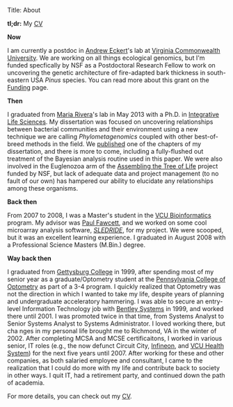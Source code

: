 Title: About

**tl;dr:** My [CV](https://www.dropbox.com/s/ga7nl5os6lv2y9a/friedline_cv_clean.pdf?dl=0)

**Now**  

I am currently a postdoc in [Andrew Eckert](http://eckertlab.blogspot.com)'s lab at 
[Virginia Commonwealth University](http://www.vcu.edu).  We are working 
on all things ecological genomics, but I'm funded specfically by NSF as a 
Postdoctoral Research Fellow to work on uncovering the genetic architecture 
of fire-adapted bark thickness in south-eastern USA _Pinus_ species.  You can 
read more about this grant on the [Funding](funding.html) page.

**Then**

I graduated from [Maria Rivera](http://riveralab.bio.vcu.edu)'s lab in 
May 2013 with a Ph.D. in [Integrative Life Sciences](http://www.vcu.edu/lifesci/phd/).  My 
dissertation was focused on uncovering relationships between bacterial 
communities and their environment using a new technique we are calling 
_Phylometagenomics_ coupled with other best-of-breed methods in the field.  We 
[published](http://www.biogeosciences.net/9/2177/2012/bg-9-2177-2012.html) one of the chapters 
of my dissertation, and there is more to come, including a fully-flushed out 
treatment of the Bayesian analysis routine used in this paper.  We were also involved in the 
Euglenozoa arm of the [Assembling the Tree of Life](http://www.nsf.gov/funding/pgm_summ.jsp?pims_id=5129) 
project funded by NSF, but lack of adequate data and project management (to no fault of our own) has 
hampered our ability to elucidate any relationships among these organisms.

**Back then**  

From 2007 to 2008, I was a Master's student in the [VCU Bioinformatics](http://www.vcu.edu/csbc/bioinformatics/) 
program.  My advisor was [Paul Fawcett](http://www.vcu.edu/csbc/Fawcett/), and we worked on some cool microarray analysis software, 
[_SLEDRIDE_](http://sourceforge.net/projects/sledride/?source=directory), for my 
project.  We were scooped, but it was an excellent learning experience.  I graduated in August 2008 
with a Professional Science Masters (M.Bin.) degree.

**Way back then**

I graduated from [Gettysburg College](http://www.gettysburg.edu) in 1999, after spending most of my senior year as a 
graduate/Optometry student at the [Pennsylvania College of Optometry](http://www.salus.edu/optometry/) as part of a 3-4 
program. I quickly realized that Optometry was not the direction in which I wanted to take my life, despite years of 
planning and undergraduate acceleratory hammering.  I was able to secure an entry-level Information Technology job with 
[Bentley Systems](http://www.bentley.com) in 1999, and worked there until 2001.  I was promoted twice in that time, from 
Systems Analyst to Senior Systems Analyst to Systems Administrator.  I loved working there, but cha  nges 
in my personal life brought me to Richmond, VA in the winter of 2002.  After completing MCSA and MCSE certificaitons, 
I worked in various senior, IT roles (e.g., the now defunct Circuit City, [Infineon](http://www.infineon.com), and 
[VCU Health System](http://www.vcuhealth.org)) for the next 
five years until 2007.  After working for these and other companies, as both salaried employee and consultant, 
I came to the realization that I could do more with my life and contribute back to society in other ways.  I quit IT, 
had a retirement party, and continued down the path of academia.

For more details, you can check out my [CV](https://www.dropbox.com/s/ga7nl5os6lv2y9a/friedline_cv_clean.pdf?dl=0).
